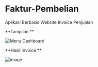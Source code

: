 # Faktur-Pembelian
 Aplikasi Berbasis Website Invoice Penjualan

**Tampilan **

![Menu Dashboard](https://github.com/user-attachments/assets/a337aa37-f3b1-4860-84ab-4e9e6a55525c)

**Hasil Invoice **

![image](https://github.com/user-attachments/assets/1e5e3c32-cd0b-42ff-a669-8916c6a56779)


